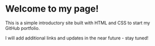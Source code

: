 # Welcome to my page!

This is a simple introductory site built with HTML and CSS to start my GitHub portfolio.

I will add additional links and updates in the near future - stay tuned!

